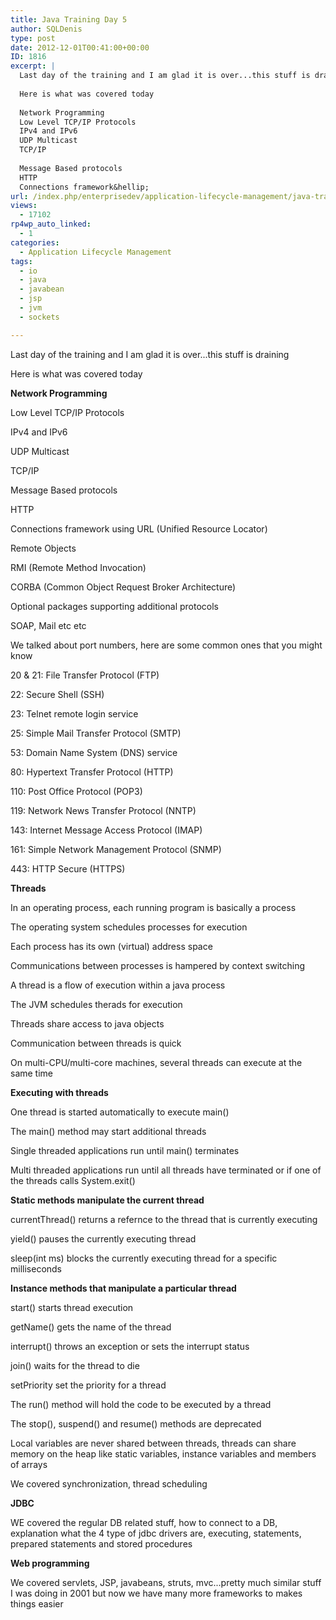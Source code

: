 ```yaml
---
title: Java Training Day 5
author: SQLDenis
type: post
date: 2012-12-01T00:41:00+00:00
ID: 1816
excerpt: |
  Last day of the training and I am glad it is over...this stuff is draining
  
  Here is what was covered today
  
  Network Programming
  Low Level TCP/IP Protocols
  IPv4 and IPv6
  UDP Multicast
  TCP/IP
  
  Message Based protocols
  HTTP
  Connections framework&hellip;
url: /index.php/enterprisedev/application-lifecycle-management/java-training-day-5/
views:
  - 17102
rp4wp_auto_linked:
  - 1
categories:
  - Application Lifecycle Management
tags:
  - io
  - java
  - javabean
  - jsp
  - jvm
  - sockets

---
```

Last day of the training and I am glad it is over...this stuff is draining

Here is what was covered today

**Network Programming**
  
Low Level TCP/IP Protocols
  
IPv4 and IPv6
  
UDP Multicast
  
TCP/IP

Message Based protocols
  
HTTP
  
Connections framework using URL (Unified Resource Locator)

Remote Objects
  
RMI (Remote Method Invocation)
  
CORBA (Common Object Request Broker Architecture)

Optional packages supporting additional protocols
  
SOAP, Mail etc etc

We talked about port numbers, here are some common ones that you might know

20 & 21: File Transfer Protocol (FTP)
  
22: Secure Shell (SSH)
  
23: Telnet remote login service
  
25: Simple Mail Transfer Protocol (SMTP)
  
53: Domain Name System (DNS) service
  
80: Hypertext Transfer Protocol (HTTP)
  
110: Post Office Protocol (POP3)
  
119: Network News Transfer Protocol (NNTP)
  
143: Internet Message Access Protocol (IMAP)
  
161: Simple Network Management Protocol (SNMP)
  
443: HTTP Secure (HTTPS)

**Threads**
  
In an operating process, each running program is basically a process
  
The operating system schedules processes for execution
  
Each process has its own (virtual) address space
  
Communications between processes is hampered by context switching

A thread is a flow of execution within a java process
  
The JVM schedules therads for execution
  
Threads share access to java objects
  
Communication between threads is quick

On multi-CPU/multi-core machines, several threads can execute at the same time

**Executing with threads**
  
One thread is started automatically to execute main()
  
The main() method may start additional threads
  
Single threaded applications run until main() terminates
  
Multi threaded applications run until all threads have terminated or if one of the threads calls System.exit()

**Static methods manipulate the current thread**
  
currentThread() returns a refernce to the thread that is currently executing
  
yield() pauses the currently executing thread
  
sleep(int ms) blocks the currently executing thread for a specific milliseconds

**Instance methods that manipulate a particular thread**
  
start() starts thread execution
  
getName() gets the name of the thread
  
interrupt() throws an exception or sets the interrupt status
  
join() waits for the thread to die
  
setPriority set the priority for a thread 

The run() method will hold the code to be executed by a thread

The stop(), suspend() and resume() methods are deprecated

Local variables are never shared between threads, threads can share memory on the heap like static variables, instance variables and members of arrays
  
We covered synchronization, thread scheduling

**JDBC**
  
WE covered the regular DB related stuff, how to connect to a DB, explanation what the 4 type of jdbc drivers are, executing, statements, prepared statements and stored procedures

**Web programming**
  
We covered servlets, JSP, javabeans, struts, mvc...pretty much similar stuff I was doing in 2001 but now we have many more frameworks to makes things easier